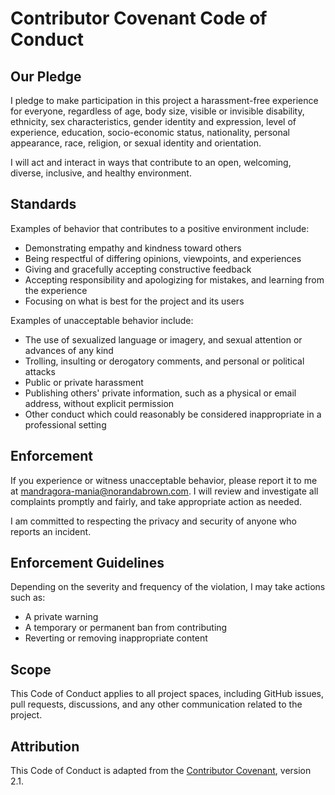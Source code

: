 # Contributor Covenant Code of Conduct

## Our Pledge

I pledge to make participation in this project a harassment-free experience for everyone, regardless of age, body size, visible or invisible disability, ethnicity, sex characteristics, gender identity and expression, level of experience, education, socio-economic status, nationality, personal appearance, race, religion, or sexual identity and orientation.

I will act and interact in ways that contribute to an open, welcoming, diverse, inclusive, and healthy environment.

## Standards

Examples of behavior that contributes to a positive environment include:

- Demonstrating empathy and kindness toward others
- Being respectful of differing opinions, viewpoints, and experiences
- Giving and gracefully accepting constructive feedback
- Accepting responsibility and apologizing for mistakes, and learning from the experience
- Focusing on what is best for the project and its users

Examples of unacceptable behavior include:

- The use of sexualized language or imagery, and sexual attention or advances of any kind
- Trolling, insulting or derogatory comments, and personal or political attacks
- Public or private harassment
- Publishing others' private information, such as a physical or email address, without explicit permission
- Other conduct which could reasonably be considered inappropriate in a professional setting

## Enforcement

If you experience or witness unacceptable behavior, please report it to me at mandragora-mania@norandabrown.com. I will review and investigate all complaints promptly and fairly, and take appropriate action as needed.

I am committed to respecting the privacy and security of anyone who reports an incident.

## Enforcement Guidelines

Depending on the severity and frequency of the violation, I may take actions such as:

- A private warning
- A temporary or permanent ban from contributing
- Reverting or removing inappropriate content

## Scope

This Code of Conduct applies to all project spaces, including GitHub issues, pull requests, discussions, and any other communication related to the project.

## Attribution

This Code of Conduct is adapted from the [Contributor Covenant](https://www.contributor-covenant.org/version/2/1/code_of_conduct.html), version 2.1.
